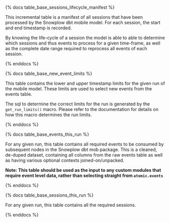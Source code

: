 {% docs table_base_sessions_lifecycle_manifest %}

This incremental table is a manifest of all sessions that have been processed by the Snowplow dbt mobile model. For each session, the start and end timestamp is recorded.

By knowing the life-cycle of a session the model is able to able to determine which sessions and thus events to process for a given time-frame, as well as the complete date range required to reprocess all events of each session.

{% enddocs %}

{% docs table_base_new_event_limits %}

This table contains the lower and upper timestamp limits for the given run of the mobile model. These limits are used to select new events from the events table.

The sql to determine the correct limits for the run is generated by the `get_run_limits()` macro. Please refer to the documentation for details on how this macro determines the run limits.

{% enddocs %}

{% docs table_base_events_this_run %}

For any given run, this table contains all required events to be consumed by subsequent nodes in the Snowplow dbt mob package. This is a cleaned, de-duped dataset, containing all columns from the raw events table as well as having various optional contexts joined-on/unpacked.

**Note: This table should be used as the input to any custom modules that require event level data, rather than selecting straight from `atomic.events`**

{% enddocs %}

{% docs table_base_sessions_this_run %}

For any given run, this table contains all the required sessions.

{% enddocs %}

